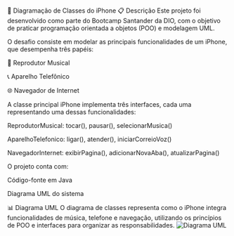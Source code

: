 📱 Diagramação de Classes do iPhone
📋 Descrição
Este projeto foi desenvolvido como parte do Bootcamp Santander da DIO, com o objetivo de praticar programação orientada a objetos (POO) e modelagem UML.

O desafio consiste em modelar as principais funcionalidades de um iPhone, que desempenha três papéis:

🎵 Reprodutor Musical

📞 Aparelho Telefônico

🌐 Navegador de Internet

A classe principal iPhone implementa três interfaces, cada uma representando uma dessas funcionalidades:

ReprodutorMusical: tocar(), pausar(), selecionarMusica()

AparelhoTelefonico: ligar(), atender(), iniciarCorreioVoz()

NavegadorInternet: exibirPagina(), adicionarNovaAba(), atualizarPagina()

O projeto conta com:

Código-fonte em Java

Diagrama UML do sistema

📊 Diagrama UML
O diagrama de classes representa como o iPhone integra funcionalidades de música, telefone e navegação, utilizando os princípios de POO e interfaces para organizar as responsabilidades.
![Diagrama UML](./imagens/diagrama.png)
